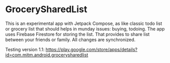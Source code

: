 # GrocerySharedList
This is an experimental app with Jetpack Compose, as like classic todo list or grocery list that should helps in munday issues: buying, todoing.
The app uses Firebase Firestore for storing the list. That provides to share list between your friends or family. All changes are synchronized. 

Testing version 1.1:
https://play.google.com/store/apps/details?id=com.mitm.android.grocerysharedlist

